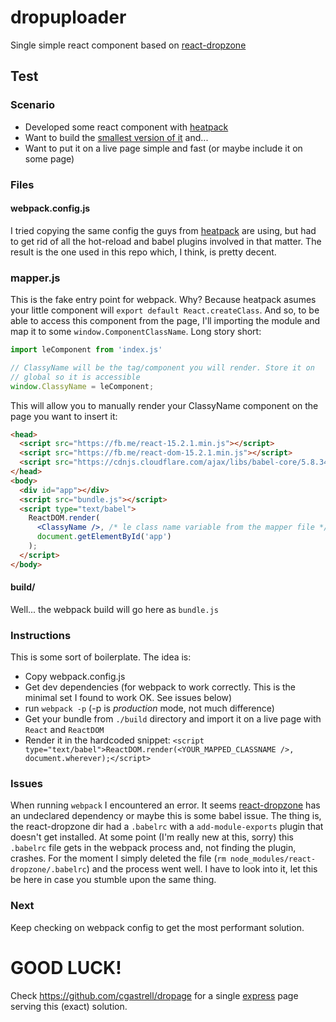 # dropuploader

Single simple react component based on [react-dropzone](https://github.com/okonet/react-dropzone)

## Test

### Scenario
  * Developed some react component with [heatpack](https://github.com/insin/react-heatpack)
  * Want to build the [smallest version of it](https://github.com/CGastrell/dropuploader) and...
  * Want to put it on a live page simple and fast (or maybe include it on some page)

### Files

#### webpack.config.js
I tried copying the same config the guys from [heatpack](https://github.com/insin/react-heatpack) are using,
but had to get rid of all the hot-reload and babel plugins involved in that matter.
The result is the one used in this repo which, I think, is pretty decent.

### mapper.js
This is the fake entry point for webpack. Why? Because heatpack asumes your little component
will `export default React.createClass`. And so, to be able to access this component from the page, I'll
importing the module and map it to some `window.ComponentClassName`. Long story short:
```javascript
import leComponent from 'index.js' 

// ClassyName will be the tag/component you will render. Store it on
// global so it is accessible
window.ClassyName = leComponent;
```
This will allow you to manually render your ClassyName component on the page you want to insert it:
```html
<head>
  <script src="https://fb.me/react-15.2.1.min.js"></script>
  <script src="https://fb.me/react-dom-15.2.1.min.js"></script>
  <script src="https://cdnjs.cloudflare.com/ajax/libs/babel-core/5.8.34/browser.min.js"></script>
</head>
<body>
  <div id="app"></div>
  <script src="bundle.js"></script>
  <script type="text/babel">
    ReactDOM.render(
      <ClassyName />, /* le class name variable from the mapper file */
      document.getElementById('app')
    );
  </script>
</body>
```

#### build/
Well... the webpack build will go here as `bundle.js`

### Instructions
This is some sort of boilerplate. The idea is:
  * Copy webpack.config.js
  * Get dev dependencies (for webpack to work correctly. This is the minimal set I found to work OK. See issues below)
  * run `webpack -p` (-p is *production* mode, not much difference)
  * Get your bundle from `./build` directory and import it on a live page with `React` and `ReactDOM`
  * Render it in the hardcoded snippet:
```<script type="text/babel">ReactDOM.render(<YOUR_MAPPED_CLASSNAME />, document.wherever);</script>```

### Issues
When running `webpack` I encountered an error. It seems [react-dropzone](https://github.com/okonet/react-dropzone)
has an undeclared dependency or maybe this is some babel issue. The thing is, the react-dropzone dir had a `.babelrc`
with a `add-module-exports` plugin that doesn't get installed. At some point (I'm really new at this, sorry)
this `.babelrc` file gets in the webpack process and, not finding the plugin, crashes. For the moment I simply
deleted the file (`rm node_modules/react-dropzone/.babelrc`) and the process went well. I have to look into it, let this be here in case you stumble upon the same thing.

### Next
Keep checking on webpack config to get the most performant solution.

# GOOD LUCK!

Check https://github.com/cgastrell/dropage for a single [express](http://expressjs.com/) page
serving this (exact) solution.
